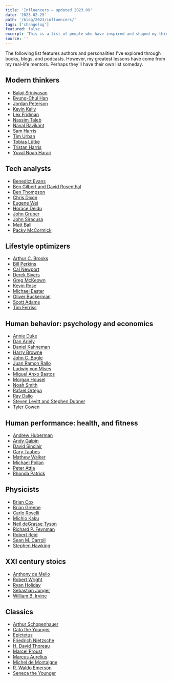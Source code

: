 ```yaml
---
title: 'Influencers — updated 2023.09'
date: '2023-02-25'
path: '/blog/2023/influencers/'
tags: ['changelog']
featured: false
excerpt: 'This is a list of people who have inspired and shaped my thinking and the way I approach life over time. Although I have never met any of them in person, I consider them mentors from afar.'
source: ''
---
```


The following list features authors and personalities I've explored through books, blogs, and podcasts. However, my greatest lessons have come from my real-life mentors. Perhaps they'll have their own list someday.

## Modern thinkers

- [Balaji Srinivasan](https://en.wikipedia.org/wiki/Balaji_Srinivasan)
- [Byung-Chul Han](https://en.wikipedia.org/wiki/Byung-Chul_Han)
- [Jordan Peterson](https://en.wikipedia.org/wiki/Jordan_Peterson)
- [Kevin Kelly](<https://en.wikipedia.org/wiki/Kevin_Kelly_(editor)>)
- [Lex Fridman](https://en.wikipedia.org/wiki/Lex_Fridman)
- [Nassim Taleb](https://en.wikipedia.org/wiki/Nassim_Nicholas_Taleb)
- [Naval Ravikant](https://en.wikipedia.org/wiki/Naval_Ravikant)
- [Sam Harris](https://en.wikipedia.org/wiki/Sam_Harris)
- [Tim Urban](https://en.wikipedia.org/wiki/Wait_But_Why)
- [Tobias Lütke](https://en.wikipedia.org/wiki/Tobias_L%C3%BCtke)
- [Tristan Harris](https://en.wikipedia.org/wiki/Tristan_Harris)
- [Yuval Noah Harari](https://en.wikipedia.org/wiki/Yuval_Noah_Harari)

## Tech analysts

- [Benedict Evans](#)
- [Ben Gilbert and David Rosenthal](https://en.wikipedia.org/wiki/Acquired)
- [Ben Thompson](https://stratechery.com)
- [Chris Dixon](https://en.wikipedia.org/wiki/Chris_Dixon)
- [Eugene Wei](#)
- [Horace Deidu](#)
- [John Gruber](#)
- [John Siracusa](#)
- [Matt Ball](#)
- [Packy McCormick](#)

## Lifestyle optimizers

- [Arthur C. Brooks](https://en.wikipedia.org/wiki/Arthur_C._Brooks)
- [Bill Perkins](https://x.com/bp22)
- [Cal Newport](https://en.wikipedia.org/wiki/Cal_Newport)
- [Derek Sivers](https://sive.rs/)
- [Greg McKeown](https://en.wikipedia.org/wiki/Greg_McKeown_(author))
- [Kevin Rose](https://en.wikipedia.org/wiki/Kevin_Rose)
- [Michael Easter](https://eastermichael.com)
- [Oliver Buckerman](https://en.wikipedia.org/wiki/Oliver_Burkeman)
- [Scott Adams](https://en.wikipedia.org/wiki/Scott_Adams)
- [Tim Ferriss](https://en.wikipedia.org/wiki/Tim_Ferriss)

## Human behavior: psychology and economics

- [Annie Duke](https://en.wikipedia.org/wiki/Annie_Duke)
- [Dan Ariely](https://en.wikipedia.org/wiki/Dan_Ariely)
- [Daniel Kahneman](https://en.wikipedia.org/wiki/Daniel_Kahneman)
- [Harry Browne](https://en.wikipedia.org/wiki/Harry_Browne)
- [John C. Bogle](https://en.wikipedia.org/wiki/John_C._Bogle)
- [Juan Ramon Rallo](https://x.com/juanrallo)
- [Ludwig von Mises](https://en.wikipedia.org/wiki/Ludwig_von_Mises)
- [Miguel Anxo Bastos](https://en.wikipedia.org/wiki/Miguel_Anxo_Bastos)
- [Morgan Housel](https://www.morganhousel.com)
- [Noah Smith](<https://en.wikipedia.org/wiki/Noah_Smith_(writer)>)
- [Rafael Ortega](https://www.riverpatrimonio.com)
- [Ray Dalio](https://en.wikipedia.org/wiki/Ray_Dalio)
- [Steven Levitt and Stephen Dubner](https://en.wikipedia.org/wiki/Freakonomics_Radio)
- [Tyler Cowen](https://en.wikipedia.org/wiki/Tyler_Cowen)

## Human performance: health, and fitness

- [Andrew Huberman](https://en.wikipedia.org/wiki/Andrew_D._Huberman)
- [Andy Galpin](https://twitter.com/DrAndyGalpin)
- [David Sinclair](https://en.wikipedia.org/wiki/David_A._Sinclair)
- [Gary Taubes](https://en.wikipedia.org/wiki/Gary_Taubes)
- [Mathew Walker](<https://en.wikipedia.org/wiki/Matthew_Walker_(scientist)>)
- [Michael Pollan](https://en.wikipedia.org/wiki/Michael_Pollan)
- [Peter Attia](https://en.wikipedia.org/wiki/Peter_Attia)
- [Rhonda Patrick](https://twitter.com/foundmyfitness)

## Physicists

- [Brian Cox](<https://en.wikipedia.org/wiki/Brian_Cox_(physicist)>)
- [Brian Greene](https://en.wikipedia.org/wiki/Brian_Greene)
- [Carlo Rovelli](https://en.wikipedia.org/wiki/Carlo_Rovelli)
- [Michio Kaku](https://en.wikipedia.org/wiki/Michio_Kaku)
- [Neil deGrasse Tyson](https://en.wikipedia.org/wiki/Neil_deGrasse_Tyson)
- [Richard P. Feynman](https://en.wikipedia.org/wiki/Richard_Feynman)
- [Robert Reid](<https://en.wikipedia.org/wiki/Robert_Reid_(author)>)
- [Sean M. Carroll](https://en.wikipedia.org/wiki/Sean_M._Carroll)
- [Stephen Hawking](https://en.wikipedia.org/wiki/Stephen_Hawking)

## XXI century stoics

- [Anthony de Mello](#)
- [Robert Wright](<https://en.wikipedia.org/wiki/Robert_Wright_(journalist)>)
- [Ryan Holiday](https://en.wikipedia.org/wiki/Ryan_Holiday)
- [Sebastian Junger](https://en.wikipedia.org/wiki/Sebastian_Junger)
- [William B. Irvine](#)

## Classics

- [Arthur Schopenhauer](https://en.wikipedia.org/wiki/Arthur_Schopenhauer)
- [Cato the Younger](https://en.wikipedia.org/wiki/Cato_the_Younger)
- [Epictetus](https://en.wikipedia.org/wiki/Epictetus)
- [Friedrich Nietzsche](https://en.wikipedia.org/wiki/Friedrich_Nietzsche)
- [H. David Thoreau](https://en.wikipedia.org/wiki/Henry_David_Thoreau)
- [Marcel Proust](https://en.wikipedia.org/wiki/Marcel_Proust)
- [Marcus Aurelius](https://en.wikipedia.org/wiki/Marcus_Aurelius)
- [Michel de Montaigne](https://en.wikipedia.org/wiki/Michel_de_Montaigne)
- [R. Waldo Emerson](https://en.wikipedia.org/wiki/Ralph_Waldo_Emerson)
- [Seneca the Younger](https://en.wikipedia.org/wiki/Seneca_the_Younger)
